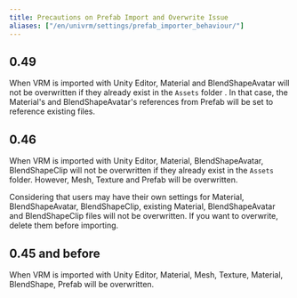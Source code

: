 ```yaml
---
title: Precautions on Prefab Import and Overwrite Issue
aliases: ["/en/univrm/settings/prefab_importer_behaviour/"]
---
```


## 0.49

When VRM is imported with Unity Editor, Material and BlendShapeAvatar will not be overwritten if they already exist in the `Assets` folder .
In that case, the Material's and BlendShapeAvatar's references from Prefab will be set to reference existing files.

## 0.46

When VRM is imported with Unity Editor, Material, BlendShapeAvatar, BlendShapeClip will not be overwritten if they already exist in the `Assets` folder.
However, Mesh, Texture and Prefab will be overwritten.

Considering that users may have their own settings for Material, BlendShapeAvatar, BlendShapeClip, existing Material, BlendShapeAvatar and BlendShapeClip files will not be overwritten.
If you want to overwrite, delete them before importing.

## 0.45 and before

When VRM is imported with Unity Editor, Material, Mesh, Texture, Material, BlendShape, Prefab will be overwritten.



